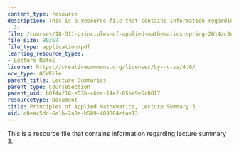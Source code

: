 ```yaml
---
content_type: resource
description: This is a resource file that contains information regarding lecture summary
  3.
file: /courses/18-311-principles-of-applied-mathematics-spring-2014/c0eac5dd6e1b2a3eb589489004efae13_MIT18_311S14_Lecture3.pdf
file_size: 90357
file_type: application/pdf
learning_resource_types:
- Lecture Notes
license: https://creativecommons.org/licenses/by-nc-sa/4.0/
ocw_type: OCWFile
parent_title: Lecture Summaries
parent_type: CourseSection
parent_uid: b0f4af16-e53b-c6ca-14ef-05be9e6c8817
resourcetype: Document
title: Principles of Applied Mathematics, Lecture Summary 3
uid: c0eac5dd-6e1b-2a3e-b589-489004efae13
---
```

This is a resource file that contains information regarding lecture summary 3.